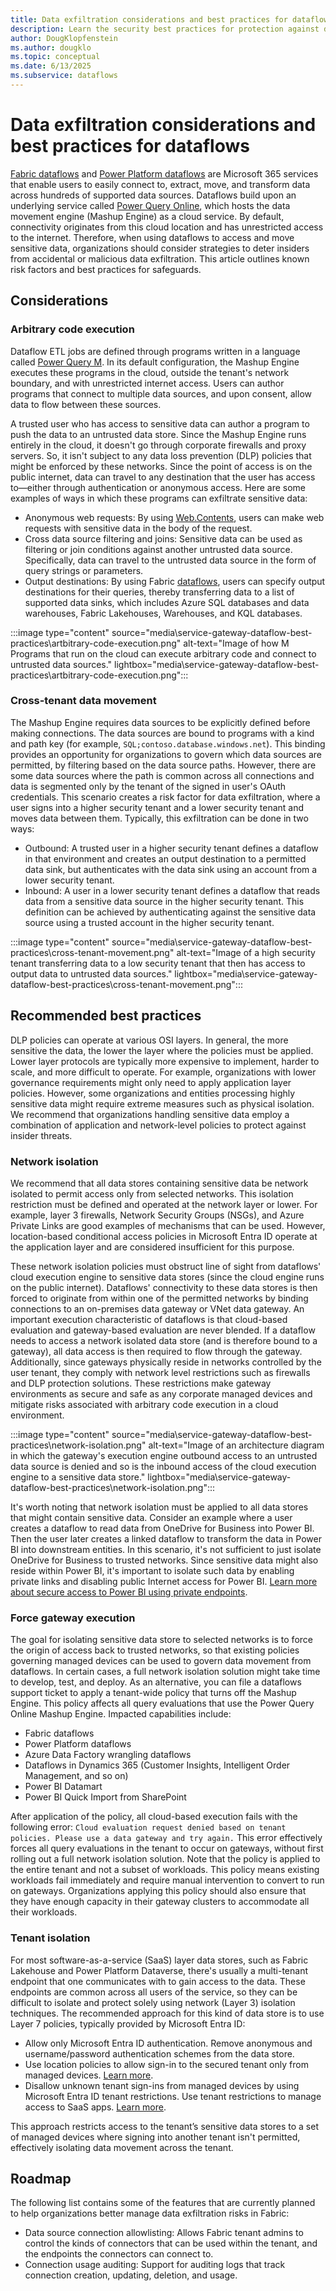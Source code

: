 ```yaml
---
title: Data exfiltration considerations and best practices for dataflows
description: Learn the security best practices for protection against data exfiltration when using Dataflows.
author: DougKlopfenstein
ms.author: dougklo
ms.topic: conceptual
ms.date: 6/13/2025
ms.subservice: dataflows
---
```


# Data exfiltration considerations and best practices for dataflows

[Fabric dataflows](/fabric/data-factory/data-factory-overview#dataflows) and [Power Platform dataflows](overview-dataflows-across-power-platform-dynamics-365.md) are Microsoft 365 services that enable users to easily connect to, extract, move, and transform data across hundreds of supported data sources. Dataflows build upon an underlying service called [Power Query Online](../power-query-what-is-power-query.md), which hosts the data movement engine (Mashup Engine) as a cloud service. By default, connectivity originates from this cloud location and has unrestricted access to the internet. Therefore, when using dataflows to access and move sensitive data, organizations should consider strategies to deter insiders from accidental or malicious data exfiltration. This article outlines known risk factors and best practices for safeguards.

## Considerations

### Arbitrary code execution

Dataflow ETL jobs are defined through programs written in a language called [Power Query M](../power-query-what-is-power-query.md#power-query-m-formula-language). In its default configuration, the Mashup Engine executes these programs in the cloud, outside the tenant's network boundary, and with unrestricted internet access. Users can author programs that connect to multiple data sources, and upon consent, allow data to flow between these sources.

A trusted user who has access to sensitive data can author a program to push the data to an untrusted data store. Since the Mashup Engine runs entirely in the cloud, it doesn't go through corporate firewalls and proxy servers. So, it isn't subject to any data loss prevention (DLP) policies that might be enforced by these networks. Since the point of access is on the public internet, data can travel to any destination that the user has access to&mdash;either through authentication or anonymous access. Here are some examples of ways in which these programs can exfiltrate sensitive data:

* Anonymous web requests: By using [Web.Contents](/powerquery-m/web-contents), users can make web requests with sensitive data in the body of the request.
* Cross data source filtering and joins: Sensitive data can be used as filtering or join conditions against another untrusted data source. Specifically, data can travel to the untrusted data source in the form of query strings or parameters.
* Output destinations: By using Fabric [dataflows](/fabric/data-factory/create-first-dataflow-gen2), users can specify output destinations for their queries, thereby transferring data to a list of supported data sinks, which includes Azure SQL databases and data warehouses, Fabric Lakehouses, Warehouses, and KQL databases.

:::image type="content" source="media\service-gateway-dataflow-best-practices\artbitrary-code-execution.png" alt-text="Image of how M Programs that run on the cloud can execute arbitrary code and connect to untrusted data sources." lightbox="media\service-gateway-dataflow-best-practices\artbitrary-code-execution.png":::

### Cross-tenant data movement

The Mashup Engine requires data sources to be explicitly defined before making connections. The data sources are bound to programs with a kind and path key (for example, `SQL;contoso.database.windows.net`). This binding provides an opportunity for organizations to govern which data sources are permitted, by filtering based on the data source paths. However, there are some data sources where the path is common across all connections and data is segmented only by the tenant of the signed in user's OAuth credentials. This scenario creates a risk factor for data exfiltration, where a user signs into a higher security tenant and a lower security tenant and moves data between them. Typically, this exfiltration can be done in two ways:

* Outbound: A trusted user in a higher security tenant defines a dataflow in that environment and creates an output destination to a permitted data sink, but authenticates with the data sink using an account from a lower security tenant.
* Inbound: A user in a lower security tenant defines a dataflow that reads data from a sensitive data source in the higher security tenant. This definition can be achieved by authenticating against the sensitive data source using a trusted account in the higher security tenant.

:::image type="content" source="media\service-gateway-dataflow-best-practices\cross-tenant-movement.png" alt-text="Image of a high security tenant transferring data to a low security tenant that then has access to output data to untrusted data sources." lightbox="media\service-gateway-dataflow-best-practices\cross-tenant-movement.png":::

## Recommended best practices

DLP policies can operate at various OSI layers. In general, the more sensitive the data, the lower the layer where the policies must be applied. Lower layer protocols are typically more expensive to implement, harder to scale, and more difficult to operate. For example, organizations with lower governance requirements might only need to apply application layer policies. However, some organizations and entities processing highly sensitive data might require extreme measures such as physical isolation. We recommend that organizations handling sensitive data employ a combination of application and network-level policies to protect against insider threats.

### Network isolation

We recommend that all data stores containing sensitive data be network isolated to permit access only from selected networks. This isolation restriction must be defined and operated at the network layer or lower. For example, layer 3 firewalls, Network Security Groups (NSGs), and Azure Private Links are good examples of mechanisms that can be used. However, location-based conditional access policies in Microsoft Entra ID operate at the application layer and are considered insufficient for this purpose.

These network isolation policies must obstruct line of sight from dataflows' cloud execution engine to sensitive data stores (since the cloud engine runs on the public internet). Dataflows' connectivity to these data stores is then forced to originate from within one of the permitted networks by binding connections to an on-premises data gateway or VNet data gateway. An important execution characteristic of dataflows is that cloud-based evaluation and gateway-based evaluation are never blended. If a dataflow needs to access a network isolated data store (and is therefore bound to a gateway), all data access is then required to flow through the gateway. Additionally, since gateways physically reside in networks controlled by the user tenant, they comply with network level restrictions such as firewalls and DLP protection solutions. These restrictions make gateway environments as secure and safe as any corporate managed devices and mitigate risks associated with arbitrary code execution in a cloud environment.

:::image type="content" source="media\service-gateway-dataflow-best-practices\network-isolation.png" alt-text="Image of an architecture diagram in which the gateway's execution engine outbound access to an untrusted data source is denied and so is the inbound access of the cloud execution engine to a sensitive data store." lightbox="media\service-gateway-dataflow-best-practices\network-isolation.png":::

It's worth noting that network isolation must be applied to all data stores that might contain sensitive data. Consider an example where a user creates a dataflow to read data from OneDrive for Business into Power BI. Then the user later creates a linked dataflow to transform the data in Power BI into downstream entities. In this scenario, it's not sufficient to just isolate OneDrive for Business to trusted networks. Since sensitive data might also reside within Power BI, it's important to isolate such data by enabling private links and disabling public Internet access for Power BI. [Learn more about secure access to Power BI using private endpoints](/power-bi/enterprise/service-security-private-links).

### Force gateway execution

The goal for isolating sensitive data store to selected networks is to force the origin of access back to trusted networks, so that existing policies governing managed devices can be used to govern data movement from dataflows. In certain cases, a full network isolation solution might take time to develop, test, and deploy. As an alternative, you can file a dataflows support ticket to apply a tenant-wide policy that turns off the Mashup Engine. This policy affects all query evaluations that use the Power Query Online Mashup Engine. Impacted capabilities include:

* Fabric dataflows
* Power Platform dataflows
* Azure Data Factory wrangling dataflows
* Dataflows in Dynamics 365 (Customer Insights, Intelligent Order Management, and so on)
* Power BI Datamart
* Power BI Quick Import from SharePoint

After application of the policy, all cloud-based execution fails with the following error: `Cloud evaluation request denied based on tenant policies. Please use a data gateway and try again.` This error effectively forces all query evaluations in the tenant to occur on gateways, without first rolling out a full network isolation solution. Note that the policy is applied to the entire tenant and not a subset of workloads. This policy means existing workloads fail immediately and require manual intervention to convert to run on gateways. Organizations applying this policy should also ensure that they have enough capacity in their gateway clusters to accommodate all their workloads.

### Tenant isolation

For most software-as-a-service (SaaS) layer data stores, such as Fabric Lakehouse and Power Platform Dataverse, there's usually a multi-tenant endpoint that one communicates with to gain access to the data. These endpoints are common across all users of the service, so they can be difficult to isolate and protect solely using network (Layer 3) isolation techniques. The recommended approach for this kind of data store is to use Layer 7 policies, typically provided by Microsoft Entra ID:

* Allow only Microsoft Entra ID authentication. Remove anonymous and username/password authentication schemes from the data store.
* Use location policies to allow sign-in to the secured tenant only from managed devices. [Learn more](/azure/active-directory/conditional-access/location-condition).
* Disallow unknown tenant sign-ins from managed devices by using Microsoft Entra ID tenant restrictions. Use tenant restrictions to manage access to SaaS apps. [Learn more](/entra/identity/enterprise-apps/tenant-restrictions).

This approach restricts access to the tenant’s sensitive data stores to a set of managed devices where signing into another tenant isn't permitted, effectively isolating data movement across the tenant.

## Roadmap

The following list contains some of the features that are currently planned to help organizations better manage data exfiltration risks in Fabric:

* Data source connection allowlisting: Allows Fabric tenant admins to control the kinds of connectors that can be used within the tenant, and the endpoints the connectors can connect to.
* Connection usage auditing: Support for auditing logs that track connection creation, updating, deletion, and usage.
